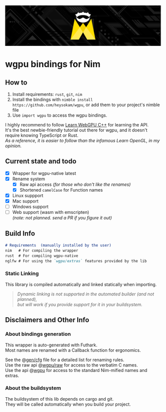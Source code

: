 ![wgpu](./doc/res/gh_banner.png)
# wgpu bindings for Nim
## How to
1. Install requirements: `rust`, `git`, `nim`  
2. Install the bindings with `nimble install https://github.com/heysokam/wgpu`, or add them to your project's nimble file  
3. Use `import wgpu` to access the wgpu bindings.  

I highly recommend to follow [Learn WebGPU C++](https://eliemichel.github.io/LearnWebGPU/) for learning the API.  
It's the best newbie-friendly tutorial out there for wgpu, and it doesn't require knowing TypeScript or Rust.  
_As a reference, it is easier to follow than the infamous Learn OpenGL, in my opinion._  

## Current state and todo
- [x] Wrapper for wgpu-native latest
- [x] Rename system
  - [x] Raw api access  _(for those who don't like the renames)_
  - [x] Shortened `camelCase` for Function names
- [x] Linux suppport
- [x] Mac support
- [ ] Windows support
- [ ] Web support (wasm with emscripten)  
      _(note: not planned. send a PR if you figure it out)_

## Build Info
```md
# Requirements  (manually installed by the user)
nim   # For compiling the wrapper
rust  # For compiling wgpu-native
nglfw # For using the `wgpu/extras` features provided by the lib
```

### Static Linking
This library is compiled automatically and linked statically when importing.  
> _Dynamic linking is not supported in the automated builder (and not planned),_  
> _but will work if you provide support for it in your buildsystem._  


## Disclaimers and Other Info
### About bindings generation
This wrapper is auto-generated with Futhark.  
Most names are renamed with a Callback function for ergonomics.  

See the @[gen/cfg](./gen/cfg.nim) file for a detailed list for renaming rules.  
Use the raw api @[wgpu/raw](./src/wgpu/raw.nim) for access to the verbatim C names.  
Use the api @[wgpu](./src/wgpu.nim) for access to the standard Nim-mified names and extras.  

### About the buildsystem
The buildsystem of this lib depends on cargo and git.  
They will be called automatically when you build your project.  
